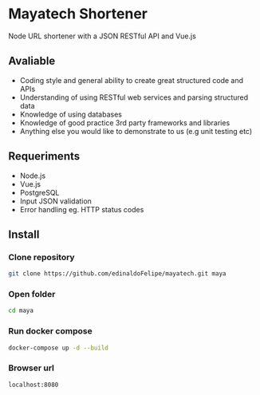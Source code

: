 # Mayatech Shortener

Node URL shortener with a JSON RESTful API and Vue.js

## Avaliable

- Coding style and general ability to create great structured code and APIs
- Understanding of using RESTful web services and parsing structured data
- Knowledge of using databases
- Knowledge of good practice 3rd party frameworks and libraries
- Anything else you would like to demonstrate to us (e.g unit testing
etc)

## Requeriments

- Node.js
- Vue.js
- PostgreSQL
- Input JSON validation
- Error handling eg. HTTP status codes

## Install

### Clone repository

```bash
git clone https://github.com/edinaldoFelipe/mayatech.git maya
```

### Open folder

```bash
cd maya
```

### Run docker compose

```bash
docker-compose up -d --build
```

### Browser url

```text
localhost:8080
```
